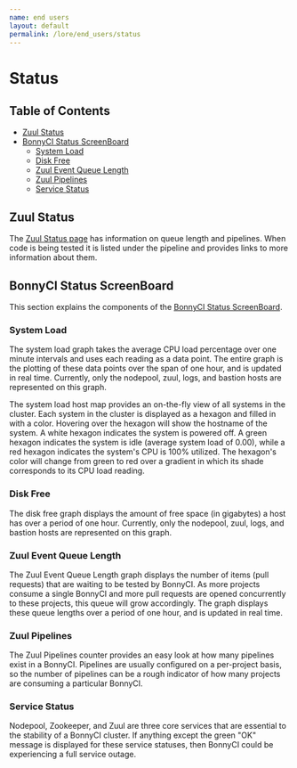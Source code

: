 ```yaml
---
name: end users
layout: default
permalink: /lore/end_users/status
---
```


# Status

## Table of Contents

* [Zuul Status](#zuul-status)
* [BonnyCI Status ScreenBoard](#bonnyci-status-screenboard)
  * [System Load](#system-load)
  * [Disk Free](#disk-free)
  * [Zuul Event Queue Length](#zuul-event-queue-length)
  * [Zuul Pipelines](#zuul-pipelines)
  * [Service Status](#service-status)

## Zuul Status

The [Zuul Status page](http://zuul.bonnyci.org/) has information on queue length and pipelines. When code is being tested it is listed under the pipeline and provides links to more information about them.

## BonnyCI Status ScreenBoard

This section explains the components of the [BonnyCI Status ScreenBoard](https://p.datadoghq.com/sb/cbf19e221-1b77fb05f2).

### System Load

The system load graph takes the average CPU load percentage over one minute intervals and uses each reading as a data point. The entire graph is the plotting of these data points over the span of one hour, and is updated in real time. Currently, only the nodepool, zuul, logs, and bastion hosts are represented on this graph.

The system load host map provides an on-the-fly view of all systems in the cluster. Each system in the cluster is displayed as a hexagon and filled in with a color. Hovering over the hexagon will show the hostname of the system. A white hexagon indicates the system is powered off. A green hexagon indicates the system is idle (average system load of 0.00), while a red hexagon indicates the system's CPU is 100% utilized. The hexagon's color will change from green to red over a gradient in which its shade corresponds to its CPU load reading.

### Disk Free

The disk free graph displays the amount of free space (in gigabytes) a host has over a period of one hour. Currently, only the nodepool, zuul, logs, and bastion hosts are represented on this graph.

### Zuul Event Queue Length

The Zuul Event Queue Length graph displays the number of items (pull requests) that are waiting to be tested by BonnyCI. As more projects consume a single BonnyCI and more pull requests are opened concurrently to these projects, this queue will grow accordingly. The graph displays these queue lengths over a period of one hour, and is updated in real time.

### Zuul Pipelines

The Zuul Pipelines counter provides an easy look at how many pipelines exist in a BonnyCI. Pipelines are usually configured on a per-project basis, so the number of pipelines can be a rough indicator of how many projects are consuming a particular BonnyCI.

### Service Status

Nodepool, Zookeeper, and Zuul are three core services that are essential to the stability of a BonnyCI cluster. If anything except the green "OK" message is displayed for these service statuses, then BonnyCI could be experiencing a full service outage.
